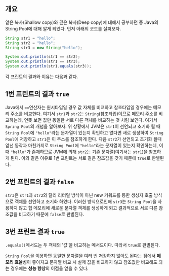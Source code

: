 ## 개요

얕은 복사(Shallow copy)와 깊은 복사(Deep copy)에 대해서 공부하던 중 Java의 String Pool에 대해 알게 되었다. 먼저 아래의 코드를 살펴보자.

```Java
String str1 = "hello";
String str2 = "hello";
String str3 = new String("hello");

System.out.println(str1 == str2);
System.out.println(str1 == str3);
System.out.println(str1.equals(str3));
```

각 프린트의 결과와 이유는 다음과 같다.

## 1번 프린트의 결과 `true`
Java에서 `==`연산자는 원시타입일 경우 값 자체를 비교하고 참조타입일 경우에는 메모리 주소를 비교한다. 여기서 `str1`과 `str2`는 `String`(참조타입)이므로 메모리 주소를 비교하는데, 언뜻 보면
값만 동일한 서로 다른 객체를 비교하는 것 처럼 보인다. 여기서 `Spring Pool`의 개념을 알아보자. 위 상황에서 JVM은 `str1`이 선언되고 초기화 될 때 `String Pool`에 `"hello"`라는
문자열이 있는지 확인하고 없다면 새로 생성하여 `String Pool`에 저장하고 `str1`은 이 주소를 참조하게 한다. 다음 `str2`가 선언되고 초기화 될때 앞선 동작과 마찬가지로 `String Pool`에
`"hello"`라는 문자열이 있는지 확인하는데, 이때 `"hello"`가 존재하므로 JVM에 의해 `str2`는 기존 문자열(여기서는 `str1`)을 참조하게 된다.
이와 같은 이유로 1번 프린트는 서로 같은 참조값을 갖기 때문에 `true`로 판별된다.

## 2번 프린트의 결과 `false`
`str3`은 `str1`과 `str2`와 달리 리터럴 방식이 아닌 new 키워드를 통한 생성자 호출 방식으로 객체를 선언하고 초기화 하였다. 이러한 방식으로인해 `str3`는 `String Pool`을 사용하지
않고 힙 메모리에 새로운 문자열 객체를 생성하게 되고 결과적으로 서로 다른 참조값을 비교하기 때문에 `false`로 판별된다.

## 3번 프린트 결과 `true`
`.equals()`메서드는 두 객체의 '값'을 비교하는 메서드이다. 따라서 `true`로 판별된다.

`String Pool`을 이용하면 동일한 문자열을 여러 번 저장하지 않아도 된다는 점에서 **메모리 효율성**이 좋아지고 문자열 비교 시 실제 값을 비교하지 않고 참조값만 비교해도 되는 경우에는 **성능 향상**의
이점을 얻을 수 있다.